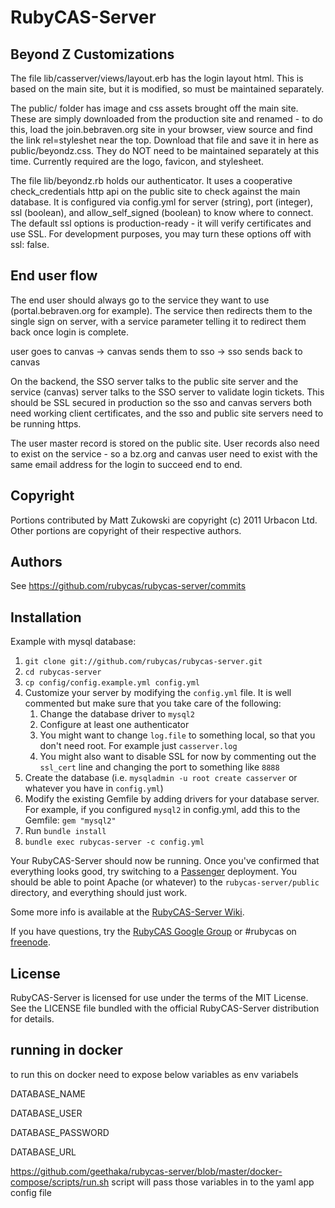 # RubyCAS-Server

## Beyond Z Customizations

The file lib/casserver/views/layout.erb has the login layout html. This is based on the main site, but it is modified, so must be maintained separately.

The public/ folder has image and css assets brought off the main site. These are simply downloaded from the production site and renamed - to do this, load the join.bebraven.org site in your browser, view source and find the link rel=styleshet near the top. Download that file and save it in here as public/beyondz.css. They do NOT need to be maintained separately at this time. Currently required are the logo, favicon, and stylesheet.

The file lib/beyondz.rb holds our authenticator. It uses a cooperative check_credentials http api on the public site to check against the main database. It is configured via config.yml for server (string), port (integer), ssl (boolean), and allow_self_signed (boolean) to know where to connect. The default ssl options is production-ready - it will verify certificates and use SSL. For development purposes, you may turn these options off with ssl: false.

## End user flow

The end user should always go to the service they want to use (portal.bebraven.org for example). The service then redirects them to the single sign on server, with a service parameter telling it to redirect them back once login is complete.

user goes to canvas -> canvas sends them to sso -> sso sends back to canvas

On the backend, the SSO server talks to the public site server and the service (canvas) server talks to the SSO server to validate login tickets. This should be SSL secured in production so the sso and canvas servers both need working client certificates, and the sso and public site servers need to be running https.

The user master record is stored on the public site. User records also need to exist on the service - so a bz.org and canvas user need to exist with the same email address for the login to succeed end to end.

## Copyright

Portions contributed by Matt Zukowski are copyright (c) 2011 Urbacon Ltd.
Other portions are copyright of their respective authors.

## Authors

See https://github.com/rubycas/rubycas-server/commits

## Installation

Example with mysql database:

1. `git clone git://github.com/rubycas/rubycas-server.git`
2. `cd rubycas-server`
3. `cp config/config.example.yml config.yml`
4. Customize your server by modifying the `config.yml` file. It is well commented but make sure that you take care of the following:
    1. Change the database driver to `mysql2`
    2. Configure at least one authenticator
    3. You might want to change `log.file` to something local, so that you don't need root. For example just `casserver.log`
    4. You might also want to disable SSL for now by commenting out the `ssl_cert` line and changing the port to something like `8888`
5. Create the database (i.e. `mysqladmin -u root create casserver` or whatever you have in `config.yml`)
6. Modify the existing Gemfile by adding drivers for your database server. For example, if you configured `mysql2` in config.yml, add this to the Gemfile: `gem "mysql2"`
7. Run `bundle install`
8. `bundle exec rubycas-server -c config.yml`

Your RubyCAS-Server should now be running. Once you've confirmed that everything looks good, try switching to a [Passenger](http://www.modrails.com/) deployment. You should be able to point Apache (or whatever) to the `rubycas-server/public` directory, and everything should just work.

Some more info is available at the [RubyCAS-Server Wiki](https://github.com/rubycas/rubycas-server/wiki).

If you have questions, try the [RubyCAS Google Group](https://groups.google.com/forum/?fromgroups#!forum/rubycas-server) or #rubycas on [freenode](http://freenode.net).

## License

RubyCAS-Server is licensed for use under the terms of the MIT License.
See the LICENSE file bundled with the official RubyCAS-Server distribution for details.

## running in docker

to run this on docker need to expose below variables as env variabels

DATABASE_NAME

DATABASE_USER

DATABASE_PASSWORD

DATABASE_URL

https://github.com/geethaka/rubycas-server/blob/master/docker-compose/scripts/run.sh script will pass those variables in to the yaml app config file
